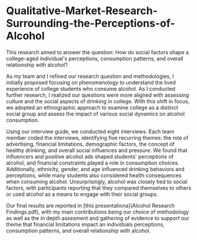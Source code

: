 # Qualitative-Market-Research-Surrounding-the-Perceptions-of-Alcohol
This research aimed to answer the question: How do social factors shape a college-aged individual's perceptions, consumption patterns, and overall relationship with alcohol?  

As my team and I refined our research question and methodologies, I initially proposed focusing on phenomenology to understand the lived experience of college students who consume alcohol. As I conducted further research, I realized our questions were more aligned with assessing culture and the social aspects of drinking in college. With this shift in focus, we adopted an ethnographic approach to examine college as a distinct social group and assess the impact of various social dynamics on alcohol consumption.  

Using our interview guide, we conducted eight interviews. Each team member coded the interviews, identifying five recurring themes: the role of advertising, financial limitations, demographic factors, the concept of healthy drinking, and overall social influences and pressure. We found that influencers and positive alcohol ads shaped students' perceptions of alcohol, and financial constraints played a role in consumption choices. Additionally, ethnicity, gender, and age influenced drinking behaviors and perceptions, while many students also considered health consequences when consuming alcohol. Unsurprisingly, alcohol was closely tied to social factors, with participants reporting that they compared themselves to others or used alcohol as a means to engage with their social groups.

Our final results are reported in [this presentationa](Alcohol Research Findings.pdf), with my main contributions being our choice of methodology as well as the in depth assesment and gathering of evidence to support our theme that financial limitations impact an individuals perceptions, consumption patterns, and overall relationship with alcohol. 
